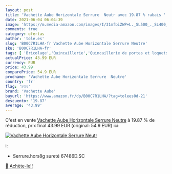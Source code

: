 ```yaml
---
layout: post
title: 'Vachette Aube Horizontale Serrure  Neutr avec 19.87 % rabais '
date: 2021-06-04 06:04:39
image: 'https://m.media-amazon.com/images/I/31mfbiZWP+L._SL500_._SL400_.jpg'
comments: true
category: ofertas
author: 'tole.es'
slug: 'B00C7R1LHA-fr Vachette Aube Horizontale Serrure Neutre'
sku: 'B00C7R1LHA-fr'
tags: [ 'Bricolage','Quincaillerie','Quincaillerie de portes et loquets','vachette aube', ]
actualPrice: 43.99 EUR
currency: EUR
price: 43.99
comparePrice: 54.9 EUR
prodname: 'Vachette Aube Horizontale Serrure  Neutre'
country: 'fr'
flag: '🇫🇷'
brand: 'Vachette Aube'
buyurl: 'https://www.amazon.fr/dp/B00C7R1LHA/?tag=tolees0d-21'
descuento: '19.87'
average: '43.99'
---
```


C'est en vente [Vachette Aube Horizontale Serrure  Neutre](https://www.amazon.fr/dp/B00C7R1LHA/?tag=tolees0d-21)  à  19.87 % de réduction, prix final  43.99 EUR (original: 54.9 EUR) ici:

[![Vachette Aube Horizontale Serrure  Neutr](https://m.media-amazon.com/images/I/31mfbiZWP+L._SL500_._SL400_.jpg)](https://www.amazon.fr/dp/B00C7R1LHA/?tag=tolees0d-21)

ℹ️:

- Serrure.hors8g sureté 67486D.SC

[🛒 Achète-le!!](https://www.amazon.fr/dp/B00C7R1LHA/?tag=tolees0d-21)
